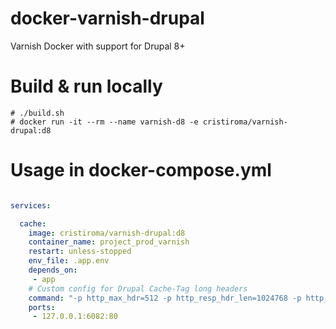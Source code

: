 # docker-varnish-drupal
Varnish Docker with support for Drupal 8+


# Build & run locally

```shell
# ./build.sh
# docker run -it --rm --name varnish-d8 -e cristiroma/varnish-drupal:d8
```


# Usage in docker-compose.yml

```YAML

services:

  cache:
    image: cristiroma/varnish-drupal:d8
    container_name: project_prod_varnish
    restart: unless-stopped
    env_file: .app.env
    depends_on:
     - app
    # Custom config for Drupal Cache-Tag long headers
    command: "-p http_max_hdr=512 -p http_resp_hdr_len=1024768 -p http_resp_size=3024768 -p thread_pool_min=200 -p thread_pool_max=500 -p http_req_size=64000"
    ports:
     - 127.0.0.1:6082:80
```
